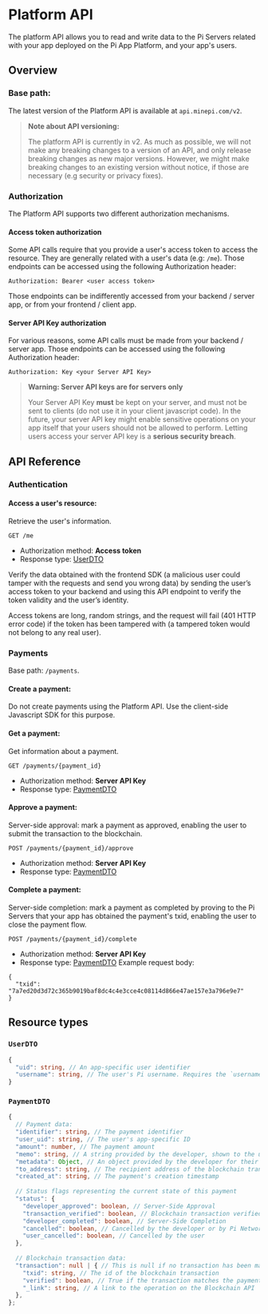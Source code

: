 # Platform API
The platform API allows you to read and write data to the Pi Servers related with your app deployed on the
Pi App Platform, and your app's users.
## Overview
### Base path:
The latest version of the Platform API is available at `api.minepi.com/v2`.
> **Note about API versioning:**
>
> The platform API is currently in v2.
> As much as possible, we will not make any breaking changes to a version of an API, and only release breaking changes as
> new major versions. However, we might make breaking changes to an existing version without notice, if those are
> necessary (e.g security or privacy fixes).
### Authorization
The Platform API supports two different authorization mechanisms.
#### Access token authorization
Some API calls require that you provide a user's access token to access the resource. They are generally related with
a user's data (e.g: `/me`). Those endpoints can be accessed using the following Authorization header:
```
Authorization: Bearer <user access token>
```
Those endpoints can be indifferently accessed from your backend / server app, or from your frontend / client app.
#### Server API Key authorization
For various reasons, some API calls must be made from your backend / server app.
Those endpoints can be accessed using the following Authorization header:
```
Authorization: Key <your Server API Key>
```
> **Warning: Server API keys are for servers only**
>
> Your Server API Key **must** be kept on your server, and must not be sent to clients (do not use it in your
> client javascript code).
> In the future, your server API key might enable sensitive operations on your app itself that your users should
> not be allowed to perform. Letting users access your server API key is a **serious security breach**.
## API Reference
### Authentication

 #### Access a user's resource:

 Retrieve the user's information.


 ```
 GET /me
```
 * Authorization method: **Access token**
 * Response type: [UserDTO](#UserDTO)

 Verify the data obtained with the frontend SDK (a malicious user could tamper with the requests and
 send you wrong data) by sending the user’s access token to your backend and using this API endpoint
 to verify the token validity and the user’s identity.

 Access tokens are long, random strings, and the request will fail (401 HTTP error code) if the token
 has been tampered with (a tampered token would
 not belong to any real user).


 ### Payments

 Base path: `/payments`.
#### Create a payment:
Do not create payments using the Platform API. Use the client-side Javascript SDK for this purpose.
#### Get a payment:
Get information about a payment.
```
GET /payments/{payment_id}
```
* Authorization method: **Server API Key**
* Response type: [PaymentDTO](#PaymentDTO)
#### Approve a payment:
Server-side approval: mark a payment as approved, enabling the user to submit the transaction to the blockchain.
```
POST /payments/{payment_id}/approve
```
* Authorization method: **Server API Key**
* Response type: [PaymentDTO](#PaymentDTO)
#### Complete a payment:
Server-side completion: mark a payment as completed by proving to the Pi Servers that your app has obtained the
payment's txid, enabling the user to close the payment flow.
```
POST /payments/{payment_id}/complete
```
* Authorization method: **Server API Key**
* Response type: [PaymentDTO](#PaymentDTO)
Example request body:
```
{
  "txid": "7a7ed20d3d72c365b9019baf8dc4c4e3cce4c08114d866e47ae157e3a796e9e7"
}
```
## Resource types
### `UserDTO`
```typescript
{
  "uid": string, // An app-specific user identifier
  "username": string, // The user's Pi username. Requires the `username` scope.
}
```
### `PaymentDTO`
```typescript
{
  // Payment data:
  "identifier": string, // The payment identifier
  "user_uid": string, // The user's app-specific ID
  "amount": number, // The payment amount
  "memo": string, // A string provided by the developer, shown to the user
  "metadata": Object, // An object provided by the developer for their own usage
  "to_address": string, // The recipient address of the blockchain transaction
  "created_at": string, // The payment's creation timestamp
  
  // Status flags representing the current state of this payment
  "status": {
    "developer_approved": boolean, // Server-Side Approval
    "transaction_verified": boolean, // Blockchain transaction verified
    "developer_completed": boolean, // Server-Side Completion
    "cancelled": boolean, // Cancelled by the developer or by Pi Network
    "user_cancelled": boolean, // Cancelled by the user
  },
  
  // Blockchain transaction data:
  "transaction": null | { // This is null if no transaction has been made yet
    "txid": string, // The id of the blockchain transaction
    "verified": boolean, // True if the transaction matches the payment, false otherwise
    "_link": string, // A link to the operation on the Blockchain API
  },
};
```
